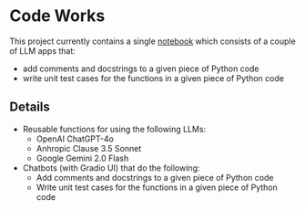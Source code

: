 # Code Works
This project currently contains a single [notebook](code_works.ipynb) which consists of a couple of LLM apps that:
- add comments and docstrings to a given piece of Python code
- write unit test cases for the functions in a given piece of Python code

## Details
- Reusable functions for using the following LLMs:
  - OpenAI ChatGPT-4o
  - Anhropic Clause 3.5 Sonnet
  - Google Gemini 2.0 Flash
- Chatbots (with Gradio UI) that do the following:
  - Add comments and docstrings to a given piece of Python code
  - Write unit test cases for the functions in a given piece of Python code
